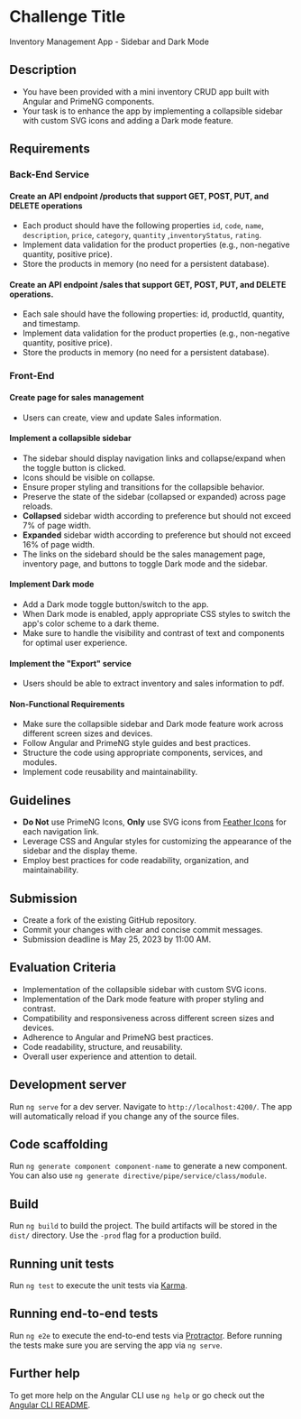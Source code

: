 # Challenge Title
Inventory Management App - Sidebar and Dark Mode

## Description
- You have been provided with a mini inventory CRUD app built with Angular and PrimeNG components. 
- Your task is to enhance the app by implementing a collapsible sidebar with custom SVG icons and adding a Dark mode feature.

## Requirements
### Back-End Service
#### Create an API endpoint /products that support GET, POST, PUT, and DELETE operations
- Each product should have the following properties `id`, `code`, `name`, `description`, `price`, `category`, `quantity` ,`inventoryStatus`, `rating`.
- Implement data validation for the product properties (e.g., non-negative quantity, positive price).
- Store the products in memory (no need for a persistent database).
#### Create an API endpoint /sales that support GET, POST, PUT, and DELETE operations.
- Each sale should have the following properties: id, productId, quantity, and timestamp.
- Implement data validation for the product properties (e.g., non-negative quantity, positive price).
- Store the products in memory (no need for a persistent database).

### Front-End 
#### Create page for sales management
- Users can create, view and update Sales information.

#### Implement a collapsible sidebar
- The sidebar should display navigation links and collapse/expand when the toggle button is clicked.
- Icons should be visible on collapse.
- Ensure proper styling and transitions for the collapsible behavior.
- Preserve the state of the sidebar (collapsed or expanded) across page reloads.
- **Collapsed** sidebar width according to preference but should not exceed 7% of page width.
- **Expanded** sidebar width according to preference but should not exceed 16% of page width.
- The links on the sidebard should be the sales management page, inventory page, and buttons to toggle Dark mode and the sidebar.

#### Implement Dark mode
- Add a Dark mode toggle button/switch to the app.
- When Dark mode is enabled, apply appropriate CSS styles to switch the app's color scheme to a dark theme.
- Make sure to handle the visibility and contrast of text and components for optimal user experience.

#### Implement the "Export" service
- Users should be able to extract inventory and sales information to pdf.

#### Non-Functional Requirements
- Make sure the collapsible sidebar and Dark mode feature work across different screen sizes and devices.
- Follow Angular and PrimeNG style guides and best practices.
- Structure the code using appropriate components, services, and modules.
- Implement code reusability and maintainability.

## Guidelines
- **Do Not** use PrimeNG Icons, **Only** use SVG icons from [Feather Icons](feathericons.com) for each navigation link.
- Leverage CSS and Angular styles for customizing the appearance of the sidebar and the display theme.
- Employ best practices for code readability, organization, and maintainability.

## Submission
- Create a fork of the existing GitHub repository.
- Commit your changes with clear and concise commit messages.
- Submission deadline is May 25, 2023 by 11:00 AM.

## Evaluation Criteria
- Implementation of the collapsible sidebar with custom SVG icons.
- Implementation of the Dark mode feature with proper styling and contrast.
- Compatibility and responsiveness across different screen sizes and devices.
- Adherence to Angular and PrimeNG best practices.
- Code readability, structure, and reusability.
- Overall user experience and attention to detail.

## Development server
Run `ng serve` for a dev server. Navigate to `http://localhost:4200/`. The app will automatically reload if you change any of the source files.

## Code scaffolding

Run `ng generate component component-name` to generate a new component. You can also use `ng generate directive/pipe/service/class/module`.

## Build

Run `ng build` to build the project. The build artifacts will be stored in the `dist/` directory. Use the `-prod` flag for a production build.

## Running unit tests

Run `ng test` to execute the unit tests via [Karma](https://karma-runner.github.io).

## Running end-to-end tests

Run `ng e2e` to execute the end-to-end tests via [Protractor](http://www.protractortest.org/).
Before running the tests make sure you are serving the app via `ng serve`.

## Further help

To get more help on the Angular CLI use `ng help` or go check out the [Angular CLI README](https://github.com/angular/angular-cli/blob/master/README.md).

